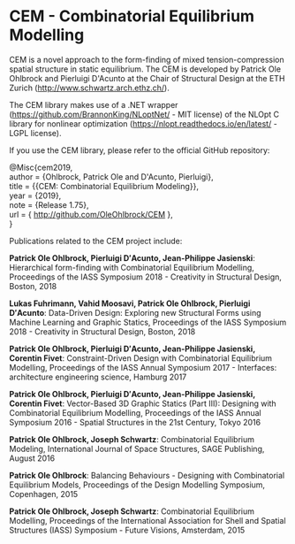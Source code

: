 # CEM - Combinatorial Equilibrium Modelling

CEM is a novel approach to the form-finding of mixed tension-compression spatial structure in static equilibrium. The CEM is developed by Patrick Ole Ohlbrock and Pierluigi D'Acunto at the Chair of Structural Design at the ETH Zurich (http://www.schwartz.arch.ethz.ch/).

The CEM library makes use of a .NET wrapper (https://github.com/BrannonKing/NLoptNet/ - MIT license) of the NLOpt C library for nonlinear optimization (https://nlopt.readthedocs.io/en/latest/ - LGPL license).

If you use the CEM library, please refer to the official GitHub repository: <br/>

@Misc{cem2019,<br/>
  author = {Ohlbrock, Patrick Ole and D'Acunto, Pierluigi},<br/>
  title  = {{CEM: Combinatorial Equilibrium Modeling}},<br/>
  year   = {2019},<br/>
  note   = {Release 1.75},<br/>
  url    = { http://github.com/OleOhlbrock/CEM },<br/>
}<br/>



Publications related to the CEM project include:

__Patrick Ole Ohlbrock, Pierluigi D′Acunto, Jean-Philippe Jasienski__: Hierarchical form-finding with Combinatorial Equilibrium Modelling, Proceedings of the IASS Symposium 2018 - Creativity in Structural Design, Boston, 2018 

__Lukas Fuhrimann, Vahid Moosavi, Patrick Ole Ohlbrock, Pierluigi D′Acunto__: Data-Driven Design: Exploring new Structural Forms using Machine Learning and Graphic Statics, Proceedings of the IASS Symposium 2018 - Creativity in Structural Design, Boston, 2018

__Patrick Ole Ohlbrock, Pierluigi D′Acunto, Jean-Philippe Jasienski, Corentin Fivet__: Constraint-Driven Design with Combinatorial Equilibrium Modelling, Proceedings of the IASS Annual Symposium 2017 - Interfaces: architecture engineering science, Hamburg 2017

__Patrick Ole Ohlbrock, Pierluigi D′Acunto, Jean-Philippe Jasienski, Corentin Fivet__: Vector-Based 3D Graphic Statics (Part III): Designing with Combinatorial Equilibrium Modelling, Proceedings of the IASS Annual Symposium 2016 - Spatial Structures in the 21st Century, Tokyo 2016

__Patrick Ole Ohlbrock, Joseph Schwartz__: Combinatorial Equilibrium Modeling, International Journal of Space Structures, SAGE Publishing, August 2016

__Patrick Ole Ohlbrock__: Balancing Behaviours - Designing with Combinatorial Equilibrium Models, Proceedings of the Design Modelling Symposium, Copenhagen, 2015

__Patrick Ole Ohlbrock, Joseph Schwartz__: Combinatorial Equilibrium Modelling, Proceedings of the International Association for Shell and Spatial Structures (IASS) Symposium - Future Visions, Amsterdam, 2015
